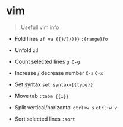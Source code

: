 # vim

> Usefull vim info

- Fold lines
`zf va {{}/]/)}}`
`:{range}fo`

- Unfold
`zd`

- Count selected lines
`g C-g`

- Increase / decrease number
`C-a`
`C-x`

- Set syntax
`set syntax={{type}}`

- Move tab
`:tabm {{1}}`

- Split vertical/horizontal
`ctrl+w s`
`ctrl+w v`

- Sort selected lines
`:sort`
